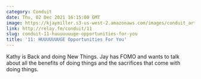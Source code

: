 ```yaml
---
category: Conduit
date: Thu, 02 Dec 2021 16:15:00 GMT
image: https://kjaymiller.s3-us-west-2.amazonaws.com/images/conduit_artwork.png
link: http://relay.fm/conduit/11
slug: conduit-11-huuuuuuuge-opportunities-for-you
title: '11: HUUUUUUUGE Opportunities For You'
---
```


Kathy is Back and doing New Things. Jay has FOMO and wants to talk about all the benefits of doing things and the sacrifices that come with doing things.